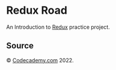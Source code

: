 # Redux Road

An Introduction to [Redux](https://redux.js.org/) practice project.

## Source

&copy; [Codecademy.com](https://codecademy.com) 2022.
